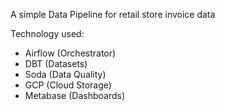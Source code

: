 A simple Data Pipeline for retail store invoice data

Technology used:
- Airflow (Orchestrator)
- DBT (Datasets)
- Soda (Data Quality)
- GCP (Cloud Storage)
- Metabase (Dashboards)
